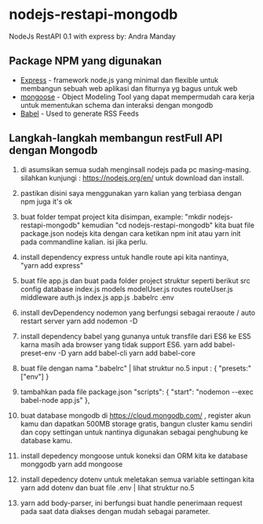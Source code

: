 # nodejs-restapi-mongodb
NodeJs RestAPI 0.1 with express
by: Andra Manday

## Package NPM yang digunakan
* [Express](http://www.dropwizard.io/1.0.2/docs/) - framework node.js yang minimal dan flexible untuk membangun sebuah web aplikasi dan fiturnya yg bagus untuk web
* [mongoose](https://maven.apache.org/) - Object Modeling Tool yang dapat mempermudah cara kerja untuk mementukan schema dan interaksi dengan mongodb
* [Babel](https://rometools.github.io/rome/) - Used to generate RSS Feeds

## Langkah-langkah membangun restFull API dengan Mongodb
1.  di asumsikan semua sudah menginsall nodejs pada pc masing-masing.
    silahkan kunjungi : https://nodejs.org/en/ untuk download dan install.

2.  pastikan disini saya menggunakan yarn kalian yang terbiasa dengan npm juga it's ok

3.  buat folder tempat project kita disimpan, example: "mkdir nodejs-restapi-mongodb" kemudian "cd nodejs-restapi-mongodb"
    kita buat file package.json nodejs kita dengan cara ketikan npm init atau yarn init pada commandline kalian. isi jika perlu.

4.  install dependency express untuk handle route api kita nantinya,   
    "yarn add express"

5.  buat file app.js dan buat pada folder project struktur seperti berikut
        src
            config
                database
                    index.js
            models
                modelUser.js
            routes
                routeUser.js
            middleware
                auth.js
            index.js
        app.js
        .babelrc
        .env

6.  install devDependency nodemon yang berfungsi sebagai reraoute / auto restart server
    yarn add nodemon -D

7.  install dependency babel yang gunanya untuk transfile dari ES6 ke ES5 karna masih ada browser yang tidak support ES6.
    yarn add babel-preset-env -D
    yarn add babel-cli
    yarn add babel-core

8.  buat file dengan nama ".babelrc" | lihat struktur no.5
    input :
        {
            "presets:" ["env"]
        }

9.  tambahkan pada file package.json
    "scripts": {
        "start": "nodemon --exec babel-node app.js"
    },

10. buat database mongodb di https://cloud.mongodb.com/ , register akun kamu dan dapatkan 500MB storage gratis,
    bangun cluster kamu sendiri dan copy settingan untuk nantinya digunakan sebagai penghubung ke database kamu.

11. install depedency mongoose untuk koneksi dan ORM kita ke database monggodb
    yarn add mongoose

12. install depedency dotenv untuk meletakan semua variable settingan kita 
    yarn add dotenv
    dan buat file .env | lihat struktur no.5

13. yarn add body-parser, ini berfungsi buat handle penerimaan request pada saat data diakses dengan mudah sebagai parameter.
